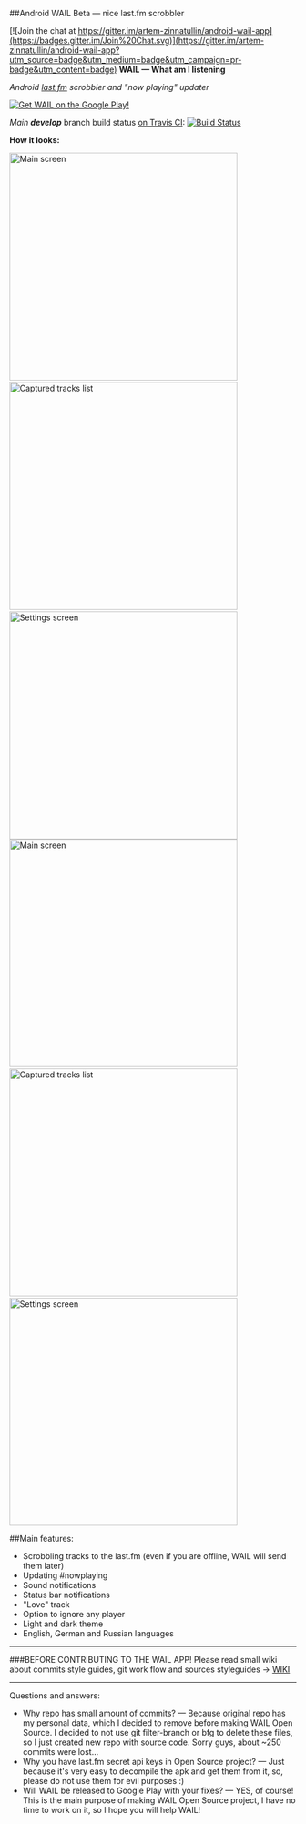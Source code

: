 ##Android WAIL Beta — nice last.fm scrobbler

[![Join the chat at https://gitter.im/artem-zinnatullin/android-wail-app](https://badges.gitter.im/Join%20Chat.svg)](https://gitter.im/artem-zinnatullin/android-wail-app?utm_source=badge&utm_medium=badge&utm_campaign=pr-badge&utm_content=badge)
**WAIL — What am I listening** 

*Android [last.fm](http://last.fm) scrobbler and "now playing" updater*

[![Get WAIL on the Google Play!](http://developer.android.com/images/brand/en_generic_rgb_wo_60.png)](https://play.google.com/store/apps/details?id=com.artemzin.android.wail&referrer=utm_source%3Dgithub)


*Main* ***develop*** branch build status [on Travis CI](https://travis-ci.org/artem-zinnatullin/android-wail-app): [![Build Status](https://travis-ci.org/artem-zinnatullin/android-wail-app.svg?branch=develop)](https://travis-ci.org/artem-zinnatullin/android-wail-app)

**How it looks:**

<img src="screenshots/dark_main.png" alt="Main screen" height="400px"/>
&nbsp;<img src="screenshots/dark_tracks.png" alt="Captured tracks list" height="400px"/>
&nbsp;<img src="screenshots/dark_settings.png" alt="Settings screen" height="400px"/>

<img src="screenshots/light_main.png" alt="Main screen" height="400px"/>
&nbsp;<img src="screenshots/light_tracks.png" alt="Captured tracks list" height="400px"/>
&nbsp;<img src="screenshots/light_settings.png" alt="Settings screen" height="400px"/>

##Main features:
* Scrobbling tracks to the last.fm (even if you are offline, WAIL will send them later)
* Updating #nowplaying
* Sound notifications
* Status bar notifications
* "Love" track
* Option to ignore any player
* Light and dark theme
* English, German and Russian languages

-------------------
###BEFORE CONTRIBUTING TO THE WAIL APP!
Please read small wiki about commits style guides, git work flow and sources styleguides -> [WIKI](https://github.com/artem-zinnatullin/android-wail-app/wiki)  


-------------------
Questions and answers:

* Why repo has small amount of commits? — Because original repo has my personal data, which I decided to remove before making WAIL Open Source. I decided to not use git filter-branch or bfg to delete these files, so I just created new repo with source code. Sorry guys, about ~250 commits were lost...
* Why you have last.fm secret api keys in Open Source project? — Just because it's very easy to decompile the apk and get them from it, so, please do not use them for evil purposes :)
* Will WAIL be released to Google Play with your fixes? — YES, of course! This is the main purpose of making WAIL Open Source project, I have no time to work on it, so I hope you will help WAIL!
